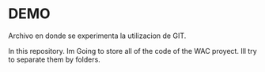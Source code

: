 # DEMO

Archivo en donde se experimenta la utilizacion de GIT.

In this repository. Im Going to store all of the code of the WAC proyect.
Ill try to separate them by folders.

